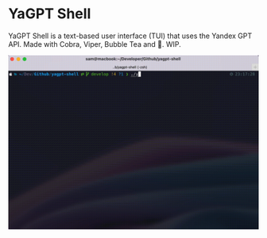 # YaGPT Shell

YaGPT Shell is a text-based user interface (TUI) that uses the Yandex GPT API. Made with Cobra, Viper, Bubble Tea and 💖. WIP.

![A gif animation of the YaGPT Shell workflow](assets/yagpt-shell.gif)
